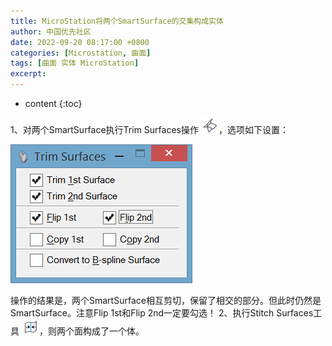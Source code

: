 ```yaml
---
title: MicroStation将两个SmartSurface的交集构成实体
author: 中国优先社区
date: 2022-09-20 08:17:00 +0800
categories: [Microstation, 曲面]
tags: [曲面 实体 MicroStation]
excerpt: 
---
```

* content
{:toc}

1、对两个SmartSurface执行Trim Surfaces操作 ![](/img/2022/2022-09-20-08-18-35.png)，选项如下设置：

![](/img/2022/2022-09-20-08-18-51.png)

操作的结果是，两个SmartSurface相互剪切，保留了相交的部分。但此时仍然是SmartSurface。注意Flip 1st和Flip 2nd一定要勾选！
2、执行Stitch Surfaces工具 ![](/img/2022/2022-09-20-08-19-02.png)，则两个面构成了一个体。